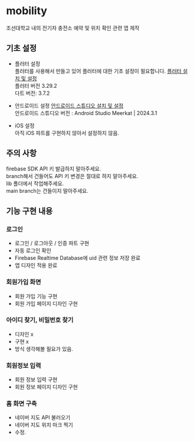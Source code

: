 # mobility

조선대학교 내의 전기차 충전소 예약 및 위치 확인 관련 앱 제작

## 기초 설정

- 플러터 설정 <br>
플러터를 사용해서 만들고 있어 플러터에 대한 기초 설정이 필요합니다. 
[플러터 설치 및 설정](https://docs.flutter.dev/get-started/install?_gl=1*1e6o7pb*_up*MQ..*_ga*MjA1OTY4MTEyOS4xNzQ0NjAzNzA0*_ga_04YGWK0175*MTc0NDYwMzcwMy4xLjAuMTc0NDYwMzcwMy4wLjAuMA..) <br>
플러터 버전  3.29.2 <br>
다트 버전: 3.7.2 <br>


- 안드로이드 설정
    [안드로이드 스튜디오 설치 및 설정](https://developer.android.com/studio?hl=ko) <br>
    안드로이드 스튜디오 버전 : Android Studio Meerkat | 2024.3.1 <br>

- iOS 설정 <br>
    아직 iOS 파트를 구현하지 않아서 설정하지 않음.

## 주의 사항
firebase SDK API 키 발급하지 말아주세요. <br>
branch해서 건들어도 API 키 변경은 절대로 하지 말아주세요.<BR>
lib 폴더에서 작업해주세요. <br>
main branch는 건들이지 말아주세요. <br>



## 기능 구현 내용
### 로그인
- 로그인 / 로그아웃 / 인증 파트 구현 
- 자동 로그인 확인
- Firebase Realtime Database에 uid 관련 정보 저장 완료
- 앱 디자인 적용 완료

### 회원가입 화면
- 회원 가입 기능 구현
- 회원 가입 페이지 디자인 구현 

### 아이디 찾기, 비밀번호 찾기 
- 디자인 x
- 구현 x
- 방식 생각해볼 필요가 있음.

### 회원정보 입력
- 회원 정보 입력 구현 
- 회원 정보 페이지 디자인 구현 

### 홈 화면 구축
- 네이버 지도 API 불러오기
- 네이버 지도 위치 마크 찍기
- 수정.
<!--
뭐라적는곳
-->